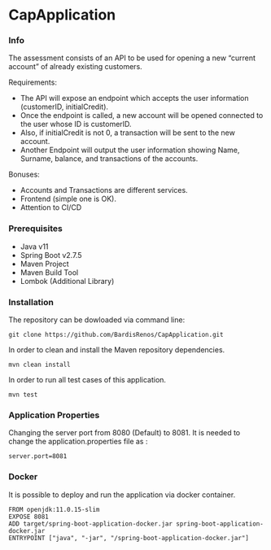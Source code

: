 # CapApplication

### Info

The assessment consists of an API to be used for opening a new “current account” of already existing
customers.

Requirements:
- The API will expose an endpoint which accepts the user information (customerID,
initialCredit).
- Once the endpoint is called, a new account will be opened connected to the user whose ID is
customerID.
- Also, if initialCredit is not 0, a transaction will be sent to the new account.
- Another Endpoint will output the user information showing Name, Surname, balance, and transactions of the accounts.

Bonuses:
- Accounts and Transactions are different services.
- Frontend (simple one is OK).
- Attention to CI/CD

### Prerequisites 

- Java v11
- Spring Boot v2.7.5
- Maven Project 
- Maven Build Tool
- Lombok (Additional Library)

### Installation

The repository can be dowloaded via command line:

```git
git clone https://github.com/BardisRenos/CapApplication.git
```

In order to clean and install the Maven repository dependencies. 

```
mvn clean install
```

In order to run all test cases of this application.

```
mvn test
```

### Application Properties

Changing the server port from 8080 (Default) to 8081. It is needed to change the application.properties file as :

```
server.port=8081
```

### Docker

It is possible to deploy and run the application via docker container.

```Docker
FROM openjdk:11.0.15-slim
EXPOSE 8081
ADD target/spring-boot-application-docker.jar spring-boot-application-docker.jar
ENTRYPOINT ["java", "-jar", "/spring-boot-application-docker.jar"]
```

